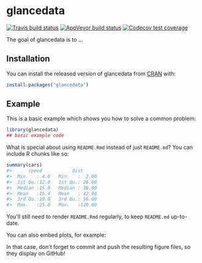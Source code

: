 
<!-- README.md is generated from README.Rmd. Please edit that file -->
glancedata
==========

<!-- badges: start -->
[![Travis build status](https://travis-ci.org/gbasulto/glancedata.svg?branch=master)](https://travis-ci.org/gbasulto/glancedata) [![AppVeyor build status](https://ci.appveyor.com/api/projects/status/github/gbasulto/glancedata?branch=master&svg=true)](https://ci.appveyor.com/project/gbasulto/glancedata) [![Codecov test coverage](https://codecov.io/gh/gbasulto/glancedata/branch/master/graph/badge.svg)](https://codecov.io/gh/gbasulto/glancedata?branch=master) <!-- badges: end -->

The goal of glancedata is to ...

Installation
------------

You can install the released version of glancedata from [CRAN](https://CRAN.R-project.org) with:

``` r
install.packages("glancedata")
```

Example
-------

This is a basic example which shows you how to solve a common problem:

``` r
library(glancedata)
## basic example code
```

What is special about using `README.Rmd` instead of just `README.md`? You can include R chunks like so:

``` r
summary(cars)
#>      speed           dist       
#>  Min.   : 4.0   Min.   :  2.00  
#>  1st Qu.:12.0   1st Qu.: 26.00  
#>  Median :15.0   Median : 36.00  
#>  Mean   :15.4   Mean   : 42.98  
#>  3rd Qu.:19.0   3rd Qu.: 56.00  
#>  Max.   :25.0   Max.   :120.00
```

You'll still need to render `README.Rmd` regularly, to keep `README.md` up-to-date.

You can also embed plots, for example:

In that case, don't forget to commit and push the resulting figure files, so they display on GitHub!
